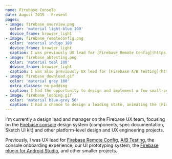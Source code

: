 ```yaml
---
name: Firebase Console
date: August 2015 – Present
pages:
- image: firebase_overview.png
  color: 'material light-blue 100'
  device_frame: browser_light
- image: firebase_remoteconfig.png
  color: 'material indigo 100'
  device_frame: browser_light
  caption: I was previously UX lead for [Firebase Remote Config](https://firebase.google.com/products/remote-config/), helping define the experience for an innovative new developer product.
- image: firebase_abtesting.png
  color: 'material teal 100'
  device_frame: browser_light
  caption: I was also previously UX lead for [Firebase A/B Testing](https://firebase.google.com/docs/remote-config/abtest-config).
- image: firebase_download.gif
  color: 'material grey 100'
  extra_classes: no-padding
  caption: I had the opportunity to design and implement a few small-scale icon animations throughout the console.
- image: firebase_loading.gif
  color: 'material blue-grey 50'
  caption: I had a chance to design a loading state, animating the [Firebase logomark designed by Ali Johnson](https://dribbble.com/shots/3140440-Firebase-Logo).
---
```

I'm currently a design lead and manager on the Firebase UX team, focusing on the [Firebase console](https://console.firebase.google.com) design system (components, spec documentation, Sketch UI kit) and other platform-level design and UX engineering projects.

Previously, I was UX lead for [Firebase Remote Config](https://firebase.google.com/products/remote-config/), [A/B Testing](https://firebase.google.com/docs/remote-config/abtest-config), the console onboarding experience, our UI prototyping system, the [Firebase plugin for Android Studio](https://developer.android.com/studio/write/firebase.html), and other smaller projects.